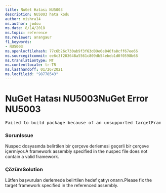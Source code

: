 ```yaml
---
title: NuGet Hatası NU5003
description: NU5003 hata kodu
author: mishra14
ms.author: jodou
ms.date: 8/14/2018
ms.topic: reference
ms.reviewer: anangaur
f1_keywords:
- NU5003
ms.openlocfilehash: 77c6b26c730ab9f3f63d09e0e846fa8cff67ee66
ms.sourcegitcommit: ee6c3f203648a5561c809db54ebeb1d0f0598b68
ms.translationtype: MT
ms.contentlocale: tr-TR
ms.lasthandoff: 01/26/2021
ms.locfileid: "98778543"
---
```

# <a name="nuget-error-nu5003"></a><span data-ttu-id="186e1-103">NuGet Hatası NU5003</span><span class="sxs-lookup"><span data-stu-id="186e1-103">NuGet Error NU5003</span></span>
<pre>Failed to build package because of an unsupported targetFramework value on 'System.Net'.</pre>

### <a name="issue"></a><span data-ttu-id="186e1-104">Sorun</span><span class="sxs-lookup"><span data-stu-id="186e1-104">Issue</span></span>

<span data-ttu-id="186e1-105">Nuspec dosyasında belirtilen bir çerçeve derlemesi geçerli bir çerçeve içermiyor.</span><span class="sxs-lookup"><span data-stu-id="186e1-105">A framework assembly specified in the nuspec file does not contain a valid framework.</span></span>


### <a name="solution"></a><span data-ttu-id="186e1-106">Çözüm</span><span class="sxs-lookup"><span data-stu-id="186e1-106">Solution</span></span>

<span data-ttu-id="186e1-107">Lütfen başvurulan derlemede belirtilen hedef çatıyı onarın.</span><span class="sxs-lookup"><span data-stu-id="186e1-107">Please fix the target framework specified in the referenced assembly.</span></span>

